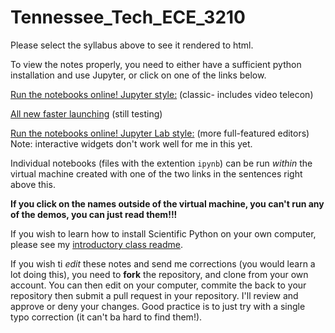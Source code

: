 # Tennessee_Tech_ECE_3210

Please select the syllabus above to see it rendered to html.

To view the notes properly, you need to either have a sufficient python installation and use Jupyter, or click on one of the links below. 

[Run the notebooks online! Jupyter style:](https://mybinder.org/v2/gh/josephcslater/Tennessee_Tech_ECE_3210/master) (classic- includes video telecon)

[All new faster launching](https://mybinder.org/v2/gh/josephcslater/controls_binder/master?urlpath=git-pull?repo=<https://mybinder.org/v2/gh/josephcslater/Tennessee_Tech_ECE_3210/master>) (still testing)

[Run the notebooks online! Jupyter Lab style:](https://mybinder.org/v2/gh/josephcslater/Tennessee_Tech_ECE_3210/master?urlpath=lab) (more full-featured editors)  
Note: interactive widgets don't work well for me in this yet. 

Individual notebooks (files with the extention ``ipynb``) can be run *within* the virtual machine created with one of the two links in the sentences right above this. 

**If you click on the names outside of the virtual machine, you can't run any of the demos, you can just read them!!!**

If you wish to learn how to install Scientific Python on your own computer, please see my [introductory class readme](https://github.com/josephcslater/Introduction_to_Python/blob/master/README.rst). 

If you wish ti *edit* these notes and send me corrections (you would learn a lot doing this), you need to **fork** the repository, and clone from your own account. You can then edit on your computer, commite the back to your repository then submit a pull request in your repository. I'll review and approve or deny your changes. Good practice is to just try with a single typo correction (it can't ba hard to find them!). 
